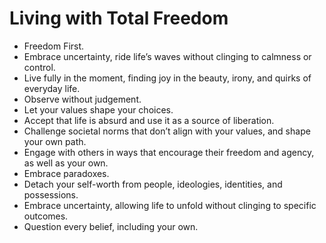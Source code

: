 # Living with Total Freedom

- Freedom First.
- Embrace uncertainty, ride life’s waves without clinging to calmness or control.
- Live fully in the moment, finding joy in the beauty, irony, and quirks of everyday life.
- Observe without judgement.
- Let your values shape your choices.
- Accept that life is absurd and use it as a source of liberation.
- Challenge societal norms that don’t align with your values, and shape your own path.
- Engage with others in ways that encourage their freedom and agency, as well as your own.
- Embrace paradoxes.
- Detach your self-worth from people, ideologies, identities, and possessions.
- Embrace uncertainty, allowing life to unfold without clinging to specific outcomes.
- Question every belief, including your own.

